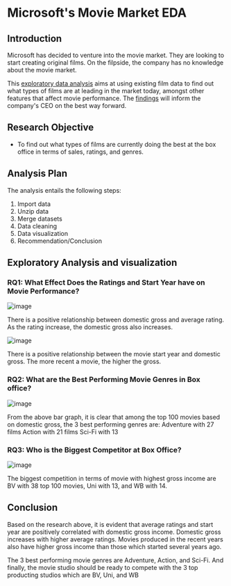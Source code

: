 # Microsoft's Movie Market EDA

## Introduction
Microsoft has decided to venture into the movie market. They are looking to start creating original films. On the filpside, the company has no knowledge about the movie market.

This [exploratory data analysis](https://github.com/HKwirikia/dsc-phase-1-project-v2-4/blob/master/student.ipynb) aims at using existing film data to find out what types of films are at leading in the market today, amongst other features that affect movie performance. The [findings](https://github.com/HKwirikia/dsc-phase-1-project-v2-4/blob/master/presentation.pdf.pdf) will inform the company's CEO on the best way forward.

## Research Objective

- To find out what types of films are currently doing the best at the box office in terms of sales, ratings, and genres.

## Analysis Plan

The analysis entails the following steps:
    
1. Import data
2. Unzip data
3. Merge datasets
4. Data cleaning
5. Data visualization
6. Recommendation/Conclusion

## Exploratory Analysis and visualization
### RQ1: What Effect Does the Ratings and Start Year have on Movie Performance?
![image](https://user-images.githubusercontent.com/117145662/202926965-a64ae8a9-74d9-4c4f-8918-09179300fa61.png)

There is a positive relationship between domestic gross and average rating. As the rating increase, the domestic gross also increases.

![image](https://user-images.githubusercontent.com/117145662/202927704-9e24d80b-fab1-4471-8a73-d830a60d9c7e.png)

There is a positive relationship between the movie start year and domestic gross. The more recent a movie, the higher the gross.

### RQ2: What are the Best Performing Movie Genres in Box office?
![image](https://user-images.githubusercontent.com/117145662/202927833-b018ae3a-22de-417d-88de-ee9ae385ac0a.png)

From the above bar graph, it is clear that among the top 100 movies based on domestic gross, the 3 best performing genres are:
Adventure with 27 films
Action with 21 films
Sci-Fi with 13

### RQ3: Who is the Biggest Competitor at Box Office?
![image](https://user-images.githubusercontent.com/117145662/202927046-10f7cbca-781c-402e-9767-cb220d425c3c.png)

The biggest competition in terms of movie with highest gross income are BV with 38 top 100 movies, Uni with 13, and WB with 14.

## Conclusion

Based on the research above, it is evident that average ratings and start year are positively correlated with domestic gross income. Domestic gross increases with higher average ratings. Movies produced in the recent years also have higher gross income than those which started several years ago. 

The 3 best performing movie genres are Adventure, Action, and Sci-Fi. And finally, the movie studio should be ready to compete with the 3 top producting studios which are BV, Uni, and WB
